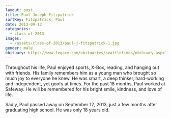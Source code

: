 ```yaml
---
layout: post
title: Paul Joseph Fitzpatrick
sortKey: Fitzpatrick, Paul
date: 2013-09-12
categories:
  - class-of-2013
images:
  - /assets/class-of-2013/paul-j-fitzpatrick-1.jpg
gender: male
obituary: https://www.legacy.com/obituaries/seattletimes/obituary.aspx?n=paul-joseph-fitzpatrick&pid=167007268
---
```


Throughout his life, Paul enjoyed sports, X-Box, reading, and hanging out with friends. His family remembers him as a young man who brought so much joy to everyone he knew. He was smart, a deep thinker, hard-working and independent, yet goofy at times. For the past 18 months, Paul worked at Safeway. He will be remembered for his bright smile, kindness, and love of life.

Sadly, Paul passed away on September 12, 2013, just a few months after graduating high school. He was only 18 years old.
